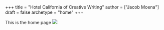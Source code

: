 +++
title = "Hotel California of Creative Writing"
author = ["Jacob Moena"]
draft = false
archetype = "home"
+++

This is the home page
![](/images/hccw.png)
